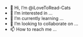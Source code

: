 - 👋 Hi, I’m @iLoveToRead-Cats
- 👀 I’m interested in ...
- 🌱 I’m currently learning ...
- 💞️ I’m looking to collaborate on ...
- 📫 How to reach me ...

<!---
iLoveToRead-Cats/iLoveToRead-Cats is a ✨ special ✨ repository because its `README.md` (this file) appears on your GitHub profile.
You can click the Preview link to take a look at your changes.
--->
